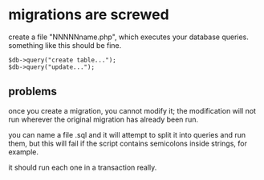 migrations are screwed
=================

create a file "NNNNNname.php", which executes your database queries.
something like this should be fine.
```
$db->query("create table...");
$db->query("update...");
```

problems
--------
once you create a migration, you cannot modify it; the modification will not run wherever the original migration has already been run.

you can name a file .sql and it will attempt to split it into queries and run them, but this will fail if the script contains semicolons inside strings, for example.

it should run each one in a transaction really.
